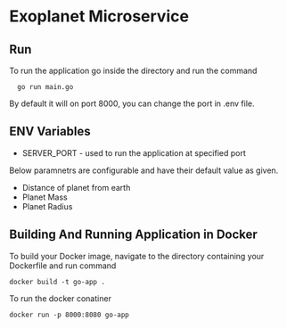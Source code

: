 
# Exoplanet Microservice

## Run

To run the application go inside the directory and run the command

```
  go run main.go
```

By default it will on port 8000, you can change the port in .env file.

## ENV Variables
* SERVER_PORT - used to run the application at specified port

Below paramnetrs are configurable and have their default value as given.
* Distance of planet from earth
* Planet Mass
* Planet Radius


## Building And Running Application in Docker
To build your Docker image, navigate to the directory containing your Dockerfile and run command
```
docker build -t go-app .
```

To run the docker conatiner

```
docker run -p 8000:8080 go-app
```
